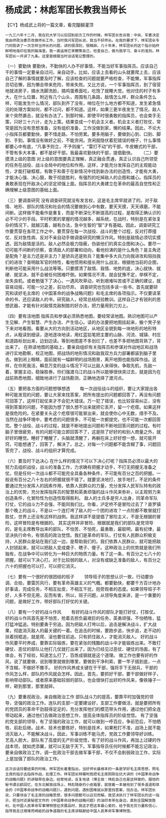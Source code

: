# 杨成武：林彪军团长教我当师长 #

【CY】杨成武上将的一篇文章，看完醍醐灌顶

    一九三六年十二月，我在抗大学习以后回到前方工作的时候，林军团长告诉我：中央、军委决定我由师政治委员改做师长工作，当时我问军团长说，我当不好师长。在我的要求下，林军团长专门同我讲了一次怎样当师长的问题，讲的很深刻，很精辟。几十年来，林军团长的这个指示始终鲜明地烙印在我的脑海里。我一直运用它来鞭策自己，检查自己，做为我学习、奋斗的准则。林军团长一共讲了九条。这里是根据当时谈话笔记整理的。

（一）要勤快 
    要勤快，不勤快的人办不好事情，不能当好军事指挥员。应该自己干的事情一定要亲自过问，亲自动手。比如，应该上去看的山头就要爬上去，应该自己了解的事情就要及时了解，应该检查的问题就要严格检查，不能懒，军事指挥员切忌懒，因为懒会带来危险，带来失败。又比方说，一个军事指挥员，到了宿营地就进房子，搞水洗脚洗脸，搞鸡蛋煮面吃，吃饱了就睡大觉。他对住的村子有多大，在什么位置，附近有几个山头，周围有几条路，敌情怎么样，群众条件怎么样，可能发生什么情况，部队到齐了没有，哨位在什么地方都不知道，发生紧急情况的处理方案如何，都不过问，都不知道。这样，如果三更半夜发生了情况，敌人来个突然袭击，就没有办法了。到那时候，即使平时很勇敢的指挥员，也会束手无策，只好三十六计，走为上策。结果变成一个机会主义者。机会主义者打败仗，常常是因为没有思想准备，没有组织准备，工作没做到家，懒的结果。因此，不论大小指挥员都要勤快，要不惜走路，不怕劳累。要多用脑子，要做到心到、口到、脚到、手到。事情没有做好之前，不能贪闲。贪闲就隐伏着犯错误的根子，什么事情都要心中有底，“凡事予则立，不予则废”。“雷打不动”的干部，牛皮糖式的干部，不管有多大本事，都不是好干部。我最喜欢勤快的干部，提倡勤快。
    
（二）要摸清上级的意图
    对上级的意图要真正理解，真正融会贯通，真正认识自己所领受的任务在战役、战斗全局中的地位和作用。这样，才能充分发挥自己的主观能动性，才能打破框框，有敢于和善于在新情况中找到新办法的创造性，才能有大勇，才能决心强、决心狠，敢于彻底胜利，有强烈的吃掉敌人的企图和雄心。指挥员的勇敢表现在歼敌决心的坚定顽强上面。指挥员的大勇建立在革命的最高自觉性和正确理解上级意图的基础上面。
    
（三）要调查研究
    没有调查研究就没有发言权，这是毛主席早就讲了的。对于敌情、地形、部队的情况和社会的情况要做到心中有数，要天天摸，天天琢磨，不能间断。这样做不能看作是重复，而是不断深化不断提高的过程，是取得正确认识的必不可少的手段。平时积累的掌握的情况越多，越系统，在战时，特别是在紧张复杂的情况下，就越沉着，越有办法，急中生智的“智”才有基础。因此，调查研究工作要贯穿在各项工作之中，要贯穿在每一次战役、战斗的整个过程，反对打莽撞仗、反对急性病、反对不亲自动手做调查研究的懒汉作风。特别是敌情必须切实摸透，因为敌情是活的。敌人必然会极力隐蔽，伪装他们的真实企图和决心。要尽一切可能不间断的侦察，查清敌人的部署和动向，看他扮演的是什么角色？是主角还是配角？是主力还是非主力？是骄兵还是败兵？能集中多大兵力向我进攻和阻挡我们的进攻？查明敌军官的特性，看他惯用和擅长用什么战法，根据他当前的企图，判断他可能采用什么战法等等。只要摸清了敌情、我情、地势的底，决心就快、就硬、就坚决，就不会被任何困难吓倒。如果情况不清，就会犹豫不定，举棋不定，坐失良机。或者勉强下了决心，一遇风吹草动，听到艰难叫苦或不正确的建议，就容易动摇，可能一分之差，前功尽弃。
    调查研究也包括多读一些书，首先就要研究和读好毛主席的《中国革命的战争战略问题》和毛主席的各项指示。不仅要读革命的书，还应读敌人的书，研究敌人，经常总结经验教训。这样自己才有锐利的思想武器，才能有针对敌情克敌制胜的好办法，把力量用到刀刃上。
    
（四）要有活地图
    指挥员和参谋必须熟悉地图，要经常读地图。熟识地图可以产生见解、产生智慧、产生办法、产生信心。读的办法要把地图挂起来，搬个凳子坐下来对地看图。看要从大的方向到活动地区，从地区全貌到每一块地形的地形特点，从粗读到细读，逐地逐块地读，用红蓝铅笔把主要的山脉、河流、城镇、村庄和道路标划出来，边划边读。等到地图差不多划烂了，也差不多把地图背熟了，背出来了。
    在熟读地图的基础上，要亲自组织有关指挥员和参谋对作战地区和战场进行实地勘察，校正地图，把战场的地形情况和敌我双方兵力部署都装到脑子里去。做到闭上眼睛，面前就有一幅鲜明的战场图景，离开地图也能指挥作战。这样，在你死我活，瞬息万变的战斗情况下可以比敌人来得快，争取先机，先敌一着，掌握主动，稳操胜券。你们强渡乌江的战斗所以能够很快突过去，就是因为在战前熟悉地图，细致地进行了战场勘测，正确地选择了渡河点。
    
（五）要把各方面的问题想够想透
　　每一次战役战斗的组织，要让大家提出各种可能发现的问题，要让大家来找答案，把所有提出的问题都回答了，再没有问题可回答了，这样打起仗来才不会犯大错误。万一犯了错误，也比较容易纠正，没有得到答案的问题，不能因为想了很久想不出来就把它丢开，留一个疙瘩。如果这样是很危险的。在紧要关头这个疙瘩很可能冒出来，就会使你心中无数，措手不及。当然在战争环境中，要考虑的问题很多，不可能一次都提完，也不可能一次都回答完。整个战役、战斗的过程，就是不断地提出问题和不断地回答问题的过程。有时脑子里很疲劳，有的问题可能立即回答不了，这是除了好好的和别人商量之外，就好好的睡觉。睡好了睡醒了，头脑就清醒了，再躺在床上好好想一想，就可能开窍，可能想通了，回答了，解决了。总之，对每一个问题都不能含糊了事，问题回答完了，战役、战斗的组织才算完成。
  
（六）要及时下达决心
    在什么样的情况下可以下决心打呢？指挥员必须以最大的努力去组织战役，战斗的准备工作，力求确有把握才动手，不打无把握无准备之仗。但是任何一次战斗都不可能完全具备各种条件，不可能有百分之百的把握。一般说有百分之八十左右的把握就很不错了。就要坚决地打，放手地打，不足的条件要通过充分发挥人的因素作用，依靠人民群众的力量，充分发挥人民军队特有的政治上的优势，充分发挥指挥员的智慧和英勇顽强的战斗作风来弥补，以主观努力来创造条件，化冒险性为创造性取得胜利。
    敌人的士兵多是穷人出身，同革命军队打仗，它的战斗力不会强，不能同我们比。你看，泸定桥不是冒险过去了？直罗镇那个晚上的战斗，不是以一个连打垮了敌人的一个团的进攻？一点险都不敢冒就打胜仗，世界上还没有这样的战例。我这样讲不是提倡了冒险主义，不是无根据的冒险，这样冒险是有根据的。
    其实这样并非冒险，根据就是我们的部队是党领导的，是毛主席教导出来的部队，不怕苦、不怕死，最勇敢，最聪明，最有纪律，最坚决执行命令，有很高的政治觉悟。我们是革命的军队，打仗有人民群众积极支持，人民群众是站在我们这一边，是帮助我们的。我们依靠人民群众，就可能把敌人封锁起来，就可以把敌人变成聋子、瞎子、傻子。这种政治上的优势就是我们所独有，在战争中可以转化为一种巨大的物质力量。有了这一条，有百分之七八十的把握，就可以下决心打。对于比较弱的敌人，对没有或缺乏准备的敌人，有百分之六十的把握也可以打，可以把它消灭。
    
（七）要有一个很好的很团结的班子
　　领导班子的思想认识一致，行动要协调、合拍，要雷厉风行，要有革命英雄主义的气概。都要勤快，都要千方百计地办好事请，完成任务，不相互扯皮，不相互干扰，抱旁观者的态度。如果领导班子不好，人多不但无用，反而有害，所以，班子问题，从领导角度来讲，是一个重要的问题，是做好工作，带好部队打好仗的关键。
  
（八）要有一个好的战斗作风
　　有好的战斗作风的部队才能打好仗，打胜仗。好的战斗作风首先是不怕苦，抢着去担负最艰巨的任务，英勇顽强，不怕牺牲，猛打猛冲猛追。特别要勇于穷追。因为把敌人打垮以后，追击是解决战斗，扩大战果，彻底消灭敌人的最关键的一着。在追击的时候，要跑步追，快步追，走不动的扶着拐棍追，就是爬、滚也要往前追。只有抓住敌人，才能消灭敌人。
    好的战斗作风要平时养成，要靠实际锻炼，要在紧张的残酷的战斗中才能锻炼出来。不敢打硬仗、恶仗的部队让他打几仗就打出来了。因为已经见过恶仗、硬仗的场面，有了体会，有了经验，知道怎么打了，百炼成钢就是这个道理。
    做工作也要有好的作风，说了就要做，说到哪里就做到哪里，要做到干净利索，要一竿子插到底，一点不含糊，不做好不撒手。
    好的作风养成关键在于干部，强将手下无弱兵，干部的作风怎么样，部队的作风就会怎样。因此，首先，要抓好干部，要干部做好样子，影响带动部队。或者原来基础较弱的部队，也会很快打出好的作风来，像铁锤子一样，砸到那里，那里就碎。
    
（九）要重视政治，亲自做政治工作
    部队战斗力的提高，要靠平时加强党的领导，坚强的政治工作。连队的支部一定要建设好，支部工作要做活，就是要把所有的党团员的革命干劲鼓得足足的，充分发挥他们的模范带头作用，通过他们把全连带动起来，通过他们去做政治思想工作，提高全体指挥员的阶级觉悟。
    有了坚强的党支部的领导，有了坚强的政治工作，就可以做到一呼百应，争前恐后，不怕牺牲、前赴后继。战术、技术也要练好，特别是技术，如果枪打不准，战场上就不能消灭敌人，不能解决战斗。因此，军事训练不能马虎，党政工作要领导好训练。
    艺高人胆大，部队有了高度的无产阶级觉悟，有了好的战斗作风，再加上过硬的作战本领，就如虎添翼，就可以无敌于天下。军事指导员任何时候都不能忘记政治，要亲自做政治工作，调一批政治干部去做军事干部，不仅不会削弱政治工作，实际上是加强了部队的政治工作。
    
    这次谈话将要结束的时候，林军团长着重指出，当好师长最根本的一条是学好毛主席思想，照毛主席的指示去指挥作战，处理工作。林军团长特嘱咐我把毛主席刚刚在抗大讲的《中国革命战争的战略问题》的讲稿带在身边，经常地读，反复地读（博主按：林彪自己也是这样做的，据他的秘书谭云鹤回忆，在东北解放战场上，林彪随身的小皮箱里，就放着一本被他划了很多道道和体会的《中国革命战争的战略问题》）。遇到问题，遇到困难就从那里找答案，找办法。林军团长说，只要领会了毛主席的战略思想，很多问题都可以迎刃而解。我坚决执行了林军团长的这一指示，把当时还是秘密文件的《中国革命战争的战略问题》的油印本带在身边，直到全国解放胜利，在中国人民革命军事博物馆征求展品时，我这才把这本最心爱的，给予我无穷力量和信心，指导我走过艰难而崎岖的战争道路的毛主席讲稿献给中国人民革命军事博物馆。
